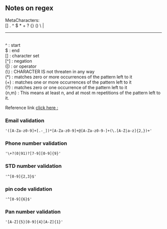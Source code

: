 ## Notes  on regex

MetaCharacters: <br>
[] . ^ $ * + ? {} () \ |  <br>
_________________________________________________
 <br>
^ : start   <br>
$ : end   <br>
[] : character set   <br>
[^] : negation  <br>
(|) : or operator  <br>
(\) : CHARACTER IS not threaten in any way   <br>
(*) : matches zero or more occurrences of the pattern left to it  <br>
(+) : matches one or more occurrences of the pattern left to it  <br>
(?) : matches zero or one occurrence of the pattern left to it  <br>
{n,m} : This means at least n, and at most m repetitions of the pattern left to it.  <br>


Reference link [click here :](https://www.programiz.com/python-programming/regex)


### Email validation 

```
'([A-Za-z0-9]+[.-_])*[A-Za-z0-9]+@[A-Za-z0-9-]+(\.[A-Z|a-z]{2,})+'
```

### Phone number validation

```
'\+?(0|91)?[7-9][0-9]{9}'
```
### STD number validation

```
'^[0-9]{2,3}$'
```

### pin code validation

```
'^[0-9]{6}$'
```

### Pan number validation

```
'[A-Z]{5}[0-9]{4}[A-Z]{1}'
```


